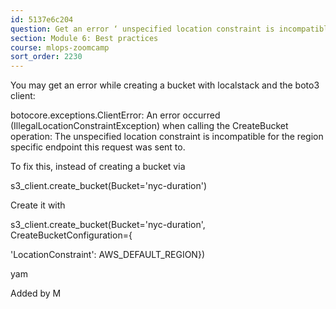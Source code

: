 ```yaml
---
id: 5137e6c204
question: Get an error ‘ unspecified location constraint is incompatible ’
section: Module 6: Best practices
course: mlops-zoomcamp
sort_order: 2230
---
```


You may get an error while creating a bucket with localstack and the boto3 client:

botocore.exceptions.ClientError: An error occurred (IllegalLocationConstraintException) when calling the CreateBucket operation: The unspecified location constraint is incompatible for the region specific endpoint this request was sent to.

To fix this, instead of creating a bucket via

s3_client.create_bucket(Bucket='nyc-duration')

Create it with

s3_client.create_bucket(Bucket='nyc-duration', CreateBucketConfiguration={

'LocationConstraint': AWS_DEFAULT_REGION})

yam

Added by M

